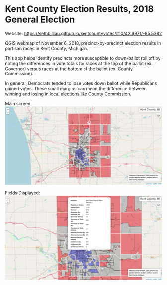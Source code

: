 # Kent County Election Results, 2018 General Election
Website: https://sethbilliau.github.io/kentcountyvotes/#10/42.9971/-85.5382

QGIS webmap of November 6, 2018, precinct-by-precinct election results in partisan races in Kent County, Michigan.

This app helps identify precincts more susceptible to down-ballot roll off by noting the differences in vote totals for races at the top of the ballot (ex. Governor) versus races at the bottom of the ballot (ex. County Commission).

In general, Democrats tended to lose votes down ballot while Republicans gained votes. These small margins can mean the difference between winning and losing in local elections like County Commission. 

Main screen: 
![Main](images_rm/main.png)

Fields Displayed: 
![Main](images_rm/fields.png)
